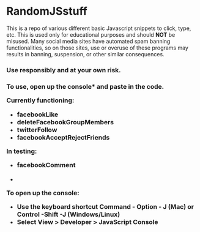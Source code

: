 RandomJSstuff
=============

This is a repo of various different basic Javascript snippets to click, type, etc. This is used only for educational purposes and should <strong>NOT</strong> be misused. Many social media sites have automated spam banning functionalities, so on those sites, use or overuse of these programs may results in banning, suspension, or other similar consequences. 

<h3>Use responsibly and at your own risk.<h3>

To use, open up the console* and paste in the code.

**Currently functioning:**

<ul>
<li>facebookLike</li>
<li>deleteFacebookGroupMembers</li>
<li>twitterFollow</li>
<li>facebookAcceptRejectFriends</li>
</ul>


**In testing:** 

<ul>
<li>facebookComment</li>
</ul>

*
**To open up the console:**
<ul>
<li>Use the keyboard shortcut Command - Option - J (Mac) or Control -Shift -J (Windows/Linux)</li>
<li>Select View > Developer > JavaScript Console</li>
</ul>
